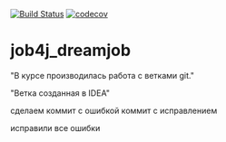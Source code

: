[![Build Status](https://app.travis-ci.com/SergPerm/job4j_dreamjob.svg?branch=master)](https://app.travis-ci.com/SergPerm/job4j_dreamjob)
[![codecov](https://codecov.io/gh/SergPergitm/job4j_dreamjob/branch/master/graph/badge.svg?token=EFmP8TOwqZ)](https://codecov.io/gh/SergPerm/job4j_dreamjob)
# job4j_dreamjob

"В курсе производилась работа с ветками git."

"Ветка созданная в IDEA"

сделаем коммит с ошибкой коммит с исправлением

исправили все ошибки
